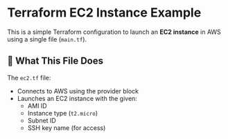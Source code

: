 # Terraform EC2 Instance Example
This is a simple Terraform configuration to launch an **EC2 instance** in AWS using a single file (`main.tf`).

## 📄 What This File Does

The `ec2.tf` file:

- Connects to AWS using the provider block
- Launches an EC2 instance with the given:
  - AMI ID
  - Instance type (`t2.micro`)
  - Subnet ID
  - SSH key name (for access)

